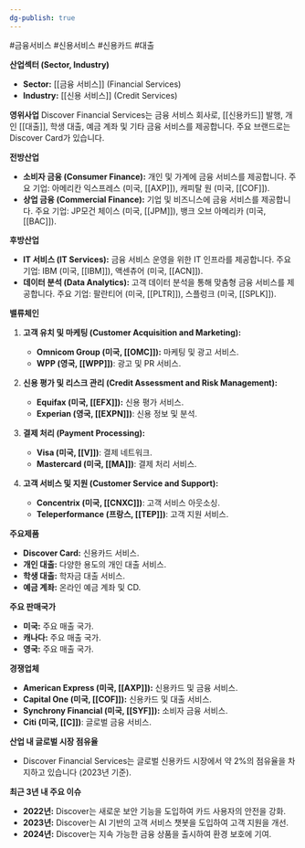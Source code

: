 ```yaml
---
dg-publish: true
---
```

#금융서비스 #신용서비스 #신용카드 #대출 

**산업섹터 (Sector, Industry)**

- **Sector:** [[금융 서비스]] (Financial Services)
- **Industry:** [[신용 서비스]] (Credit Services)

**영위사업** Discover Financial Services는 금융 서비스 회사로, [[신용카드]] 발행, 개인 [[대출]], 학생 대출, 예금 계좌 및 기타 금융 서비스를 제공합니다. 주요 브랜드로는 Discover Card가 있습니다.

**전방산업**

- **소비자 금융 (Consumer Finance):** 개인 및 가계에 금융 서비스를 제공합니다. 주요 기업: 아메리칸 익스프레스 (미국, [[AXP]]), 캐피탈 원 (미국, [[COF]]).
- **상업 금융 (Commercial Finance):** 기업 및 비즈니스에 금융 서비스를 제공합니다. 주요 기업: JP모건 체이스 (미국, [[JPM]]), 뱅크 오브 아메리카 (미국, [[BAC]]).

**후방산업**

- **IT 서비스 (IT Services):** 금융 서비스 운영을 위한 IT 인프라를 제공합니다. 주요 기업: IBM (미국, [[IBM]]), 액센츄어 (미국, [[ACN]]).
- **데이터 분석 (Data Analytics):** 고객 데이터 분석을 통해 맞춤형 금융 서비스를 제공합니다. 주요 기업: 팔란티어 (미국, [[PLTR]]), 스플렁크 (미국, [[SPLK]]).

**밸류체인**

1. **고객 유치 및 마케팅 (Customer Acquisition and Marketing):**
    
    - **Omnicom Group (미국, [[OMC]]):** 마케팅 및 광고 서비스.
    - **WPP (영국, [[WPP]])**: 광고 및 PR 서비스.
2. **신용 평가 및 리스크 관리 (Credit Assessment and Risk Management):**
    
    - **Equifax (미국, [[EFX]]):** 신용 평가 서비스.
    - **Experian (영국, [[EXPN]])**: 신용 정보 및 분석.
3. **결제 처리 (Payment Processing):**
    
    - **Visa (미국, [[V]])**: 결제 네트워크.
    - **Mastercard (미국, [[MA]])**: 결제 처리 서비스.
4. **고객 서비스 및 지원 (Customer Service and Support):**
    
    - **Concentrix (미국, [[CNXC]])**: 고객 서비스 아웃소싱.
    - **Teleperformance (프랑스, [[TEP]])**: 고객 지원 서비스.

**주요제품**

- **Discover Card:** 신용카드 서비스.
- **개인 대출:** 다양한 용도의 개인 대출 서비스.
- **학생 대출:** 학자금 대출 서비스.
- **예금 계좌:** 온라인 예금 계좌 및 CD.

**주요 판매국가**

- **미국:** 주요 매출 국가.
- **캐나다:** 주요 매출 국가.
- **영국:** 주요 매출 국가.

**경쟁업체**

- **American Express (미국, [[AXP]]):** 신용카드 및 금융 서비스.
- **Capital One (미국, [[COF]]):** 신용카드 및 대출 서비스.
- **Synchrony Financial (미국, [[SYF]]):** 소비자 금융 서비스.
- **Citi (미국, [[C]])**: 글로벌 금융 서비스.

**산업 내 글로벌 시장 점유율**

- Discover Financial Services는 글로벌 신용카드 시장에서 약 2%의 점유율을 차지하고 있습니다 (2023년 기준).

**최근 3년 내 주요 이슈**

- **2022년:** Discover는 새로운 보안 기능을 도입하여 카드 사용자의 안전을 강화.
- **2023년:** Discover는 AI 기반의 고객 서비스 챗봇을 도입하여 고객 지원을 개선.
- **2024년:** Discover는 지속 가능한 금융 상품을 출시하여 환경 보호에 기여.